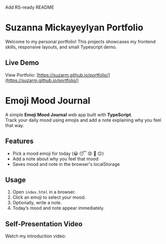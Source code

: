 Add RS-ready README

# Suzanna Mickayeylyan Portfolio
Welcome to my personal portfolio! This projects showcases my frontend skills, responsive layouts, and small Typescript demo.

## Live Demo
View Portfolio: [https://suzarm.github.io/portfolio/](https://suzarm.github.io/portfolio/)

# Emoji Mood Journal

A simple **Emoji Mood Journal** web app built with **TypeScript**.  
Track your daily mood using emojis and add a note explaining why you feel that way.

## Features

- Pick a mood emoji for today (😀 😴 😡 🥳 😔)
- Add a note about why you feel that mood
- Saves mood and note in the browser's localStorage

## Usage

1. Open `index.html` in a browser.
2. Click an emoji to select your mood.
3. Optionally, write a note.
4. Today’s mood and note appear immediately.


## Self-Presentation Video 
Watch my introduction video:


